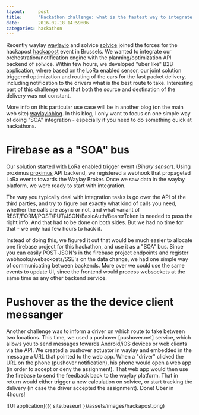```yaml
---
layout:     post
title:      "Hackathon challenge: what is the fastest way to integrate different API backends?"
date:       2016-02-18 14:59:06
categories: hackathon
---
```


Recently waylay [waylayio] and solvice [solvice] joined the forces for the hackapost [hackapost] event in Brussels. We wanted to integrate our orchestration/notification engine with the planning/optimization API backend of solvice. Within few hours, we developed "uber like" B2B application, where based on the LoRa enabled sensor, our joint solution triggered optimization and routing of the cars for the fast packet delivery, including notification to the drivers what is the best route to take. Interesting part of this challenge was that both the source and destination of the delivery was not constant.

More info on this particular use case will be in another blog (on the main web site) [waylayioblog]. In this blog, I only want to focus on one simple way of doing "SOA" integration - especially if you need to do something quick at hackathons.  

# Firebase as a "SOA" bus
Our solution started with LoRa enabled trigger event (_Binary sensor_). Using proximus [proximus] API backend, we registered a webhook that propageted LoRa events towards the Waylay Broker. Once we saw data in the waylay platform, we were ready to start with integration.

The way you typically deal with integration tasks is go over the API of the third parties, and try to figure out exactly what kind of calls you need, whether the calls are async or not, and what variant of REST/FORM/POST/PUT/JSON/BasicAuth/BearerToken is needed to pass the right info. And that had to be done on both sides. But we had no time for that - we only had few hours to hack it.

Instead of doing this, we figured it out that would be much easier to allocate one firebase project for this hackathon, and use it as a "SOA" bus. Since you can easily POST JSON's in the firebase project endpoints and register webhooks/websokcets/SSE's on the data change, we had one simple way of communicating between backends. More over we could use the same events to update UI, since the frontend would process websockets at the same time as any other backend service.

# Pushover as the the device client messanger
Another challenge was to inform a driver on which route to take between two locations. This time, we used a pushover [pushover.net] service, which allows you to send messages towards Android/iOS devices or web clients via the API. We created a pushover actuator in waylay and embedded in the message a URL that pointed to the web app. When a "driver" clicked the URL on the phone (pushover notification), his phone would open a web app (in order to accept or deny the assignment). That web app would then use the firebase to send the feedback back to the waylay platform. That in return would either trigger a new calculation on solvice, or start tracking the delivery (in case the driver accepted the assignment). 
Done! Uber in 4hours!

![UI application]({{ site.baseurl }}/assets/images/hackapost.png)



[waylayio]:       http://www.waylay.io/
[waylayioblog]:   http://www.waylay.io/blog.html
[solvice]:        http://www.solvice.io/
[hackapost]:      http://hackapost.be/
[firebase]:       https://www.firebase.com/
[proximus]:       https://www.enabling.be/
[pushover]:       https://pushover.net/
